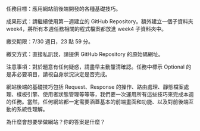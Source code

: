 任務目標：應用網站前後端開發的各種基礎技巧。


成果形式：請繼續使用第一週建立的 GitHub Repository。額外建立一個子資料夾 week4，將所有本週任務相關的程式檔案都放進 week4 子資料夾中。


繳交期限：7/30 週日，23 點 59 分。


繳交方式：直接私訊我，請提供 GitHub Repository 的原始碼網址。


注意事項：對於題意有任何疑惑，請盡早主動釐清確認。任務中標示 Optional 的是非必要項目，請視自身狀況決定是否完成。



網站後端的基礎技巧包括 Request、Response 的操作、路由處理、靜態檔案處理、樣板引擎、使用者狀態管理等等等，我們要一次運用所有這些技巧來完成本週的任務。當然，任何網站都一定需要涵蓋基本的前端畫面和功能、以及對前後端互動的系統性理解。



為什麼會想要學做網站？你的答案是什麼？



